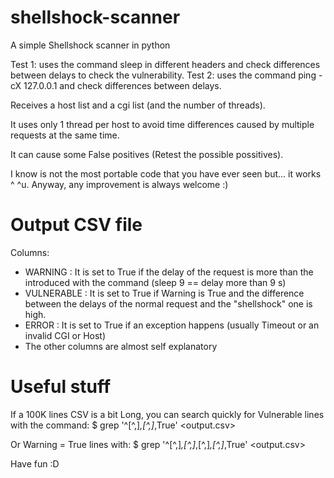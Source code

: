 shellshock-scanner
==================

A simple Shellshock scanner in python

Test 1: uses the command sleep in different headers and check differences between delays to check the vulnerability.
Test 2: uses the command ping -cX 127.0.0.1 and check differences between delays.

Receives a host list and a cgi list (and the number of threads). 

It uses only 1 thread per host to avoid time differences caused by multiple requests at the same time.

It can cause some False positives (Retest the possible possitives).


I know is not the most portable code that you have ever seen but... it works ^ ^u. Anyway, any improvement is always welcome :)

Output CSV file
===============
Columns:
+ WARNING : It is set to True if the delay of the request is more than the introduced with the command (sleep 9 == delay more than 9 s)
+ VULNERABLE : It is set to True if Warning is True and the difference between the delays of the normal request and the "shellshock" one is high. 
+ ERROR : It is set to True if an exception happens (usually Timeout or an invalid CGI or Host)
+ The other columns are almost self explanatory

Useful stuff
============

If a 100K lines CSV is a bit Long, you can search quickly for Vulnerable lines with the command:
$ grep '^[^,]*,[^,]*,True' <output.csv>

Or Warning = True lines with:
$ grep '^[^,]*,[^,]*,[^,]*,[^,]*,True' <output.csv>

Have fun :D
